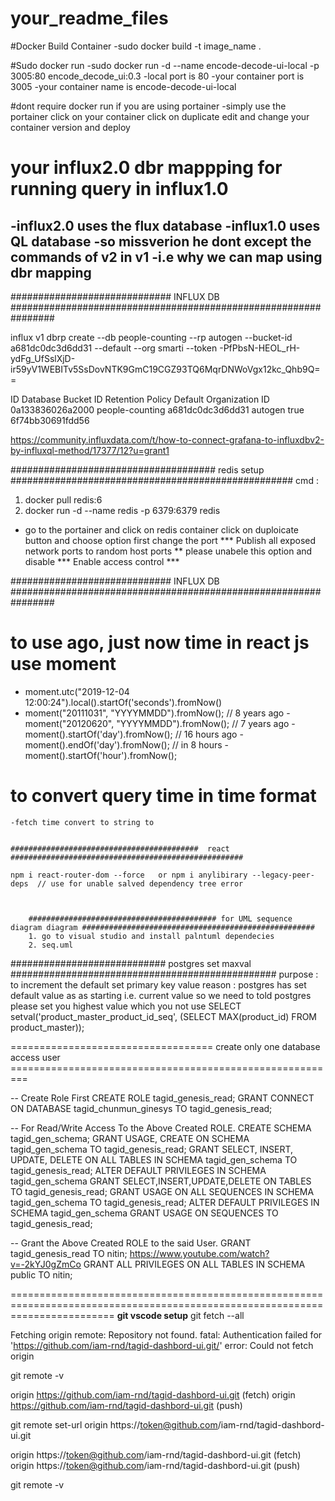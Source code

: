 # your_readme_files
#Docker Build Container
  -sudo docker build -t image_name .

#Sudo docker run 
  -sudo docker run -d --name encode-decode-ui-local -p 3005:80 encode_decode_ui:0.3 
  -local port is 80
  -your container port is 3005
  -your container name is encode-decode-ui-local
  
#dont require docker run if you are using portainer
  -simply use the portainer click on your container click on duplicate edit and change your container version and deploy
  
 
# your influx2.0 dbr mappping for running query in influx1.0
  -influx2.0 uses the flux database
  -influx1.0 uses QL database
  -so missverion he dont except the commands of v2 in v1
  -i.e why we can map using dbr mapping
  -

############################# INFLUX DB ################################################################

influx v1 dbrp create --db people-counting --rp autogen --bucket-id a681dc0dc3d6dd31 --default --org smarti --token -PfPbsN-HEOL_rH-ydFg_UfSslXjD-ir59yV1WEBITv5SsDovNTK9GmC19CGZ93TQ6MqrDNWoVgx12kc_Qhb9Q==



ID                      Database        Bucket ID               Retention Policy        Default Organization ID
0a133836026a2000        people-counting a681dc0dc3d6dd31        autogen                 true    6f74bb30691fdd56



https://community.influxdata.com/t/how-to-connect-grafana-to-influxdbv2-by-influxql-method/17377/12?u=grant1


##################################### redis setup   ###################################################
 cmd :
  1. docker pull redis:6
  2. docker run -d --name redis -p 6379:6379 redis
  
 - go to the portainer and click on redis container click on duploicate button and choose option first change the port 
 *** Publish all exposed network ports to random host ports ** please unabele this option and disable *** Enable access control  ***
 









############################# INFLUX DB ################################################################

# to use ago, just now time in react js use moment 
  - moment.utc("2019-12-04 12:00:24").local().startOf('seconds').fromNow()
  - moment("20111031", "YYYYMMDD").fromNow(); // 8 years ago
  -moment("20120620", "YYYYMMDD").fromNow(); // 7 years ago
  -moment().startOf('day').fromNow();        // 16 hours ago
  -moment().endOf('day').fromNow();          // in 8 hours
  -moment().startOf('hour').fromNow();  
  
  
  # to convert query time in time format  
    -fetch time convert to string to 
    
    
    ##########################################  react ####################################################
    
    npm i react-router-dom --force   or npm i anylibirary --legacy-peer-deps  // use for unable salved dependency tree error
    
    
    
        ########################################## for UML sequence diagram diagram ####################################################
        1. go to visual studio and install palntuml dependecies
        2. seq.uml
   
############################ postgres set maxval ################################################
purpose : to increment the default set primary key value 
reason : postgres has set default value as as starting i.e. current value so we need to told postgres please set you highest value which you not use
SELECT setval('product_master_product_id_seq',
    (SELECT MAX(product_id) FROM product_master));
    
    
=================================== create only one database access user =========================================================

-- Create Role First
CREATE ROLE tagid_genesis_read;
GRANT CONNECT ON DATABASE tagid_chunmun_ginesys TO tagid_genesis_read;

-- For Read/Write Access To the Above Created ROLE.
CREATE SCHEMA tagid_gen_schema;
GRANT USAGE, CREATE ON SCHEMA tagid_gen_schema TO tagid_genesis_read;
GRANT SELECT, INSERT, UPDATE, DELETE ON ALL TABLES IN SCHEMA tagid_gen_schema TO tagid_genesis_read;
ALTER DEFAULT PRIVILEGES IN SCHEMA tagid_gen_schema GRANT SELECT,INSERT,UPDATE,DELETE ON TABLES TO tagid_genesis_read;
GRANT USAGE ON ALL SEQUENCES IN SCHEMA tagid_gen_schema TO tagid_genesis_read;
ALTER DEFAULT PRIVILEGES IN SCHEMA tagid_gen_schema GRANT USAGE ON SEQUENCES TO tagid_genesis_read;


-- Grant the Above Created ROLE to the said User.
GRANT tagid_genesis_read TO nitin;
https://www.youtube.com/watch?v=-2kYJ0gZmCo
GRANT ALL PRIVILEGES ON ALL TABLES IN SCHEMA public TO nitin;

==============================================================================================================================
**git vscode setup**
git fetch --all

Fetching origin
remote: Repository not found.
fatal: Authentication failed for 'https://github.com/iam-rnd/tagid-dashbord-ui.git/'
error: Could not fetch origin


git remote -v

origin  https://github.com/iam-rnd/tagid-dashbord-ui.git (fetch)
origin  https://github.com/iam-rnd/tagid-dashbord-ui.git (push)


git remote set-url origin https://token@github.com/iam-rnd/tagid-dashbord-ui.git

origin  https://token@github.com/iam-rnd/tagid-dashbord-ui.git (fetch)
origin  https://token@github.com/iam-rnd/tagid-dashbord-ui.git (push)

git remote -v

